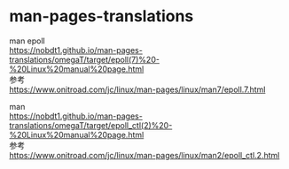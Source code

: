# man-pages-translations

man epoll    
https://nobdt1.github.io/man-pages-translations/omegaT/target/epoll(7)%20-%20Linux%20manual%20page.html    
参考    
https://www.onitroad.com/jc/linux/man-pages/linux/man7/epoll.7.html    

man     
https://nobdt1.github.io/man-pages-translations/omegaT/target/epoll_ctl(2)%20-%20Linux%20manual%20page.html    
参考   
https://www.onitroad.com/jc/linux/man-pages/linux/man2/epoll_ctl.2.html    

